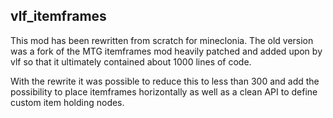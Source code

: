 ## vlf_itemframes
This mod has been rewritten from scratch for mineclonia. The old version was a
fork of the MTG itemframes mod heavily patched and added upon by vlf so that it
ultimately contained about 1000 lines of code.

With the rewrite it was possible to reduce this to less than 300 and add the
possibility to place itemframes horizontally as well as a clean API to define
custom item holding nodes.
